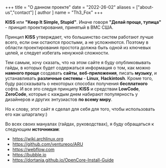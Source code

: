 +++
title = "О данном проекте"
date = "2022-26-02"
aliases = ["about-us","contact"]
[ author ]
  name = "Th3_Fox"
+++

**KISS** или **"Keep It Simple, Stupid"**. Иначе говоря **"Делай проще, тупица"** - принцип проектирования, принятый в ВМС США.

Принцип **KISS** утверждает, что большинство систем работают лучше всего, если они остаются простыми, а не усложняются. Поэтому в области проектирования простота должна быть одной из ключевых целей, и следует избегать ненужной сложности.

Тем самым, хочу сказать, что на этом сайте я буду опубликовывать гайды, в которых будет содержаться информация о том, как можно **намного проще** создавать **сайты**, **веб-приложения**, писать **музыку**, и устанавливать **различные системы** - **Linux**, **Hackintosh**. Кроме того, буду рассказывать о некоторых способах получения **бесплатного** софта.
И все это следуя принципу **KISS** и средствам **LowCode**, **ZeroCode**, которые с каждым днем набирают популярность у дизайнеров и других энтузиастов **по всему миру**.

Но к слову, этот сайт я сделал для себя для того, чтобы использовать его как шпаргалку:)

Во всех своих мануалах (гайдах, руководствах), я буду обращаться к следующим **источникам**:
* https://wiki.archlinux.org
* https://github.com/ventureoo/ARU
* https://webflow.com
* https://bubble.io
* https://dortania.github.io/OpenCore-Install-Guide

